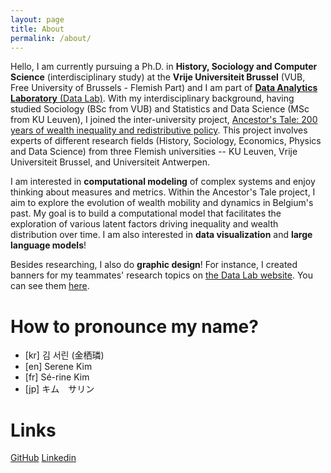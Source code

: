```yaml
---
layout: page
title: About
permalink: /about/
---
```


Hello, I am currently pursuing a Ph.D. in **History, Sociology and Computer Science** (interdisciplinary study) at the **Vrije Universiteit Brussel** (VUB, Free University of Brussels - Flemish Part) and I am part of [**Data Analytics Laboratory** (Data Lab)](http://data.research.vub.be/). With my interdisciplinary background, having studied Sociology (BSc from VUB) and Statistics and Data Science (MSc from KU Leuven), I joined the inter-university project, [Ancestor's Tale: 200 years of wealth inequality and redistributive policy](https://ancestorstale.be/en#:~:text=The%20project%20%E2%80%9CAncestor's%20Tale%E2%80%9D%20studies,of%20200%20years%20in%20Belgium.). This project involves experts of different research fields (History, Sociology, Economics, Physics and Data Science) from three Flemish universities -- KU Leuven, Vrije Universiteit Brussel, and Universiteit Antwerpen. 

I am interested in **computational modeling** of complex systems and enjoy thinking about measures and metrics. Within the Ancestor's Tale project, I aim to explore the evolution of wealth mobility and dynamics in Belgium's past. My goal is to build a computational model that facilitates the exploration of various latent factors driving inequality and wealth distribution over time. I am also interested in **data visualization** and **large language models**! 

Besides researching, I also do **graphic design**!  For instance, I created banners for my teammates' research topics on [the Data Lab website](https://data.research.vub.be/research). You can see them [here](/gallery). 

# How to pronounce my name?
* [kr] 김 서린 (金栖璘)
* [en] Serene Kim
* [fr] Sé-rine Kim
* [jp] キム　サリン

# Links 
[GitHub](https://github.com/SereneKim)
[Linkedin](https://www.linkedin.com/in/serenekim/)
